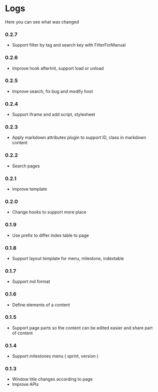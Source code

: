 # Logs

Here  you can see what was changed

### 0.2.7
- Support filter by tag and search key with FilterForManual

### 0.2.6
- Improve hook afterInit, support load or unload

### 0.2.5
- Improve search, fix bug and modify hool

### 0.2.4
- Support iframe and add script, stylesheet

### 0.2.3
- Apply markdown attributes plugin to support ID, class in markdown content

### 0.2.2
- Search pages

### 0.2.1
- Improve template

### 0.2.0
- Change hooks to support more place

### 0.1.9
- Use prefix to differ index table to page

### 0.1.8
- Support layout template for menu, milestone, indextable

### 0.1.7
- Support md format

### 0.1.6
- Define elements of a content

### 0.1.5
- Support page parts so the content can be edited easier and share part of content

### 0.1.4
- Support milestones menu ( sprint, version )

### 0.1.3

- Window title changes according to page
- Improve APIs
